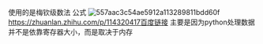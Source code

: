 使用的是梅钦级数法
公式
![557aac3c54ae5912a113289811bdd60f](https://user-images.githubusercontent.com/125175685/221344870-a8b9b1c1-dbb9-434b-8c09-68a1d6699297.svg)
https://zhuanlan.zhihu.com/p/114320417百度链接
主要是因为python处理数据并不是依靠寄存器大小，而是取决于内存
